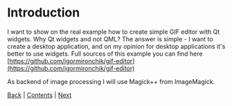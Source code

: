 # Introduction

I want to show on the real example how to create simple GIF editor with Qt widgets.
Why Qt widgets and not QML? The answer is simple - I want to create a desktop application, and on my opinion for desktop
applications it's better to use widgets. Full sources of this example you can find here
[https://github.com/igormironchik/gif-editor](https://github.com/igormironchik/gif-editor)

As backend of image processing I will use Magick++ from ImageMagick.

[Back](README.md) | [Contents](README.md) | [Next](mainwindow-basics.md)